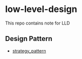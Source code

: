 # low-level-design

This repo contains note for LLD

## Design Pattern

- [strategy_pattern](./design_pattern/strategy_pattern//README.md)
